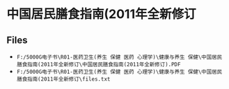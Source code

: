 # 中国居民膳食指南(2011年全新修订

## Files

- `F:/5000G电子书\R01-医药卫生(养生 保健 医药 心理学)\健康与养生 保健\中国居民膳食指南(2011年全新修订\中国居民膳食指南(2011年全新修订).PDF`
- `F:/5000G电子书\R01-医药卫生(养生 保健 医药 心理学)\健康与养生 保健\中国居民膳食指南(2011年全新修订\files.txt`
